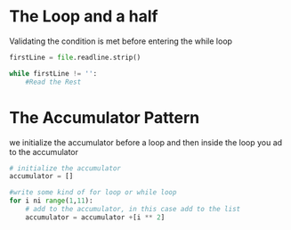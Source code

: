# The Loop and a half
Validating the condition is met before entering the while loop
```python
firstLine = file.readline.strip()

while firstLine != '':
	#Read the Rest
```

# The Accumulator Pattern
we initialize the accumulator before a loop and then inside the loop you ad to the accumulator
```python
# initialize the accumulator
accumulator = []

#write some kind of for loop or while loop
for i ni range(1,11):
	# add to the accumulator, in this case add to the list
	accumulator = accumulator +[i ** 2]
```
